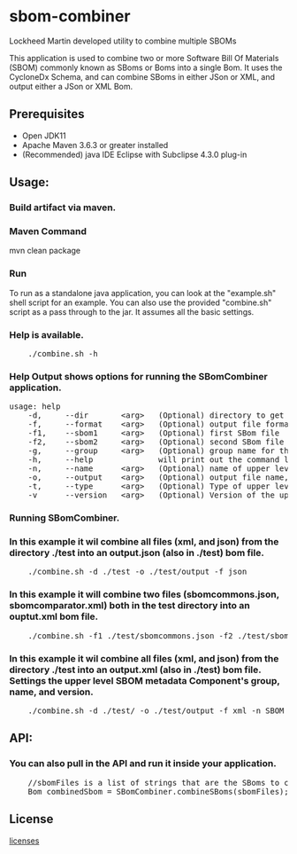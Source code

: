 # sbom-combiner
Lockheed Martin developed utility to combine multiple SBOMs

This application is used to combine two or more Software Bill Of Materials (SBOM) commonly known as SBoms or Boms into a single Bom.
It uses the CycloneDx Schema, and can combine SBoms in either JSon or XML, and output either a JSon or XML Bom.  

## Prerequisites
- Open JDK11
- Apache Maven 3.6.3 or greater installed 
- (Recommended) java IDE Eclipse with Subclipse 4.3.0 plug-in

## Usage:

### Build artifact via maven.
### Maven Command
mvn clean package

### Run
To run as a standalone java application, you can look at the "example.sh" shell script for an example.
You can also use the provided "combine.sh" script as a pass through to the jar.  It assumes all the basic settings.

### Help is available.   
<pre>
    ./combine.sh -h
</pre>

### Help Output shows options for running the SBomCombiner application.
<pre>
usage: help
    -d,     --dir       &lt;arg&gt;   (Optional) directory to get all SBoms from
    -f,     --format    &lt;arg&gt;   (Optional) output file format, Valid values json, xml.  Default is json
    -f1,    --sbom1     &lt;arg&gt;   (Optional) first SBom file
    -f2,    --sbom2     &lt;arg&gt;   (Optional) second SBom file
    -g,     --group     &lt;arg&gt;   (Optional) group name for the upper level Component of the combined SBom
    -h,     --help              will print out the command line options.
    -n,     --name      &lt;arg&gt;   (Optional) name of upper level component of the combined SBom
    -o,     --output    &lt;arg&gt;   (Optional) output file name, default is combine.json or combine.xml
    -t,     --type      &lt;arg&gt;   (Optional) Type of upper level component of the combined SBom.  Valid types are APPLICATION, CONTAINER, DEVICE, FILE, FIRMWARE, FRAMEWORK, LIBRARY, or OPERATING_SYSTEM.  Default value is CONTAINER.
    -v      --version   &lt;arg&gt;   (Optional) Version of the upper level component of the combined SBom.
</pre>

### Running SBomCombiner. 
### In this example it wil combine all files (xml, and json) from the directory ./test into an output.json (also in ./test) bom file.
<pre>
    ./combine.sh -d ./test -o ./test/output -f json
</pre>

### In this example it will combine two files (sbomcommons.json, sbomcomparator.xml) both in the test directory into an ouptut.xml bom file.
<pre>
    ./combine.sh -f1 ./test/sbomcommons.json -f2 ./test/sbomcomparator.xml -o output -f xml
</pre>

### In this example it wil combine all files (xml, and json) from the directory ./test into an output.xml (also in ./test) bom file.  Settings the upper level SBOM metadata Component's group, name, and version.
<pre>
    ./combine.sh -d ./test/ -o ./test/output -f xml -n SBOM -g com.lmco.efoss -v 2.0.3
</pre>

## API:
### You can also pull in the API and run it inside your application.
<pre>
    //sbomFiles is a list of strings that are the SBoms to combine.
    Bom combinedSbom = SBomCombiner.combineSBoms(sbomFiles);
</pre>

## License
[licenses](./LICENSE)
